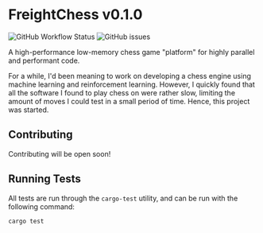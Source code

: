 # FreightChess v0.1.0

![GitHub Workflow Status](https://img.shields.io/github/workflow/status/ArvinSKushwaha/FreightChess/Rust?style=for-the-badge)
![GitHub issues](https://img.shields.io/github/issues/ArvinSKushwaha/FreightChess?style=for-the-badge)

A high-performance low-memory chess game "platform" for highly parallel and
performant code.

For a while, I'd been meaning to work on developing a chess engine using machine
learning and reinforcement learning. However, I quickly found that all the software
I found to play chess on were rather slow, limiting the amount of moves I could
test in a small period of time. Hence, this project was started.
## Contributing

Contributing will be open soon!

<!-- Contributions are always welcome!

See `contributing.md` for ways to get started.

Please adhere to this project's **Code of Conduct** which can be found in `code_of_conduct.md`. We follow the Contributor Covenant 2.1. -->


## Running Tests

All tests are run through the `cargo-test` utility, and can be run with the
following command:

```bash
cargo test
```
